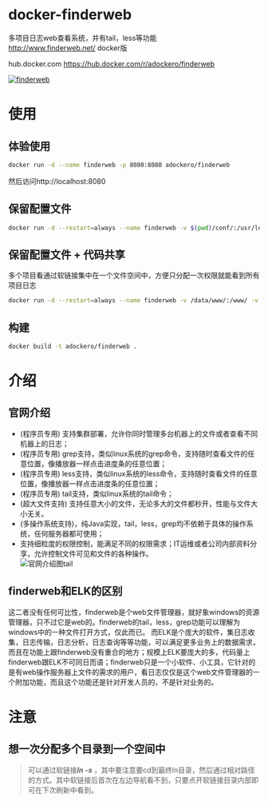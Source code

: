 # docker-finderweb
多项目日志web查看系统，并有tail，less等功能  
http://www.finderweb.net/    docker版

hub.docker.com
https://hub.docker.com/r/adockero/finderweb


[![finderweb](http://dockeri.co/image/adockero/finderweb)](https://hub.docker.com/r/adockero/finderweb)

# 使用

## 体验使用
```bash
docker run -d --name finderweb -p 8080:8080 adockero/finderweb
```
然后访问http://localhost:8080

## 保留配置文件
```bash
docker run -d --restart=always --name finderweb -v $(pwd)/conf/:/usr/local/tomcat/webapps/ROOT/WEB-INF/classes/META-INF/conf/ adockero/finderweb
```

## 保留配置文件 + 代码共享
多个项目看通过软链接集中在一个文件空间中，方便只分配一次权限就能看到所有项目日志
```bash
docker run -d --restart=always --name finderweb -v /data/www/:/www/ -v $(pwd)/conf/:/usr/local/tomcat/webapps/ROOT/WEB-INF/classes/META-INF/conf/ adockero/finderweb
```

## 构建
```bash
docker build -t adockero/finderweb .
```

# 介绍
## 官网介绍
*  (程序员专用) 支持集群部署，允许你同时管理多台机器上的文件或者查看不同机器上的日志；  
*  (程序员专用) grep支持，类似linux系统的grep命令，支持随时查看文件的任意位置，像播放器一样点击进度条的任意位置；  
*  (程序员专用) less支持，类似linux系统的less命令，支持随时查看文件的任意位置，像播放器一样点击进度条的任意位置；  
*  (程序员专用) tail支持，类似linux系统的tail命令；  
*  (超大文件支持) 支持任意大小的文件，无论多大的文件都秒开，性能与文件大小无关。  
*  (多操作系统支持)，纯Java实现，tail，less，grep均不依赖于具体的操作系统，任何服务器都可使用；  
*  支持细粒度的权限控制，能满足不同的权限需求；IT运维或者公司内部资料分享，允许控制文件可见和文件的各种操作。  
![官网介绍图tail](http://www.finderweb.net/resource/demo/2.png)

## finderweb和ELK的区别
这二者没有任何可比性，finderweb是个web文件管理器，就好象windows的资源管理器，只不过它是web的。finderweb的tail，less，grep功能可以理解为windows中的一种文件打开方式，仅此而已。
而ELK是个庞大的软件，集日志收集，日志传输，日志分析，日志查询等等功能，可以满足更多业务上的数据需求，而且在功能上跟finderweb没有重合的地方；规模上ELK要庞大的多，代码量上finderweb跟ELK不可同日而语；finderweb只是一个小软件、小工具，它针对的是有web操作服务器上文件的需求的用户，看日志仅仅是这个web文件管理器的一个附加功能，而且这个功能还是针对开发人员的，不是针对业务的。



# 注意
## 想一次分配多个目录到一个空间中
> 可以通过软链接***ln -s*** ，其中要注意要cd到最终ln目录，然后通过相对路径的方式。其中软链接后首次在左边导航看不到，只要点开软链接目录内部即可在下次刷新中看到。

